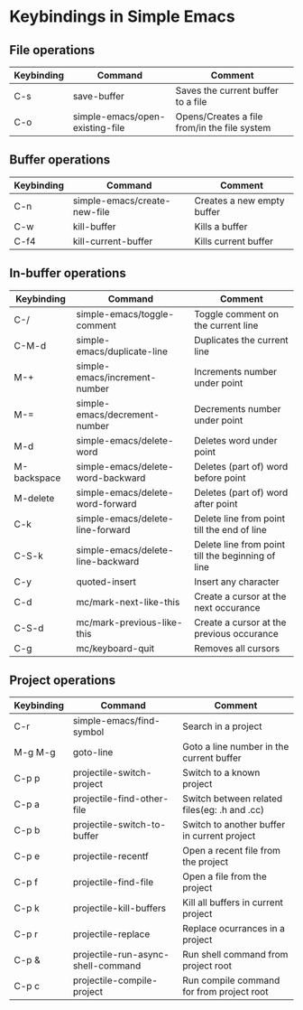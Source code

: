 # Keybindings in Simple Emacs

## File operations
| Keybinding | Command                         | Comment                                      |
|------------|---------------------------------|----------------------------------------------|
| C-s        | save-buffer                     | Saves the current buffer to a file           |
| C-o        | simple-emacs/open-existing-file | Opens/Creates a file from/in the file system |

## Buffer operations
| Keybinding | Command                      | Comment                    |
|------------|------------------------------|----------------------------|
| C-n        | simple-emacs/create-new-file | Creates a new empty buffer |
| C-w        | kill-buffer                  | Kills a buffer             |
| C-f4       | kill-current-buffer          | Kills current buffer       |

## In-buffer operations
| Keybinding  | Command                           | Comment                                           |
|-------------|-----------------------------------|---------------------------------------------------|
| C-/         | simple-emacs/toggle-comment       | Toggle comment on the current line                |
| C-M-d       | simple-emacs/duplicate-line       | Duplicates the current line                       |
| M-+         | simple-emacs/increment-number     | Increments number under point                     |
| M-=         | simple-emacs/decrement-number     | Decrements number under point                     |
| M-d         | simple-emacs/delete-word          | Deletes word under point                          |
| M-backspace | simple-emacs/delete-word-backward | Deletes (part of) word before point               |
| M-delete    | simple-emacs/delete-word-forward  | Deletes (part of) word after point                |
| C-k         | simple-emacs/delete-line-forward  | Delete line from point till the end of line       |
| C-S-k       | simple-emacs/delete-line-backward | Delete line from point till the beginning of line |
| C-y         | quoted-insert                     | Insert any character                              |
| C-d         | mc/mark-next-like-this            | Create a cursor at the next occurance             |
| C-S-d       | mc/mark-previous-like-this        | Create a cursor at the previous occurance         |
| C-g         | mc/keyboard-quit                  | Removes all cursors                               |

## Project operations
| Keybinding | Command                            | Comment                                      |
|------------|------------------------------------|----------------------------------------------|
| C-r        | simple-emacs/find-symbol           | Search in a project                          |
| M-g M-g    | goto-line                          | Goto a line number in the current buffer     |
| C-p p      | projectile-switch-project          | Switch to a known project                    |
| C-p a      | projectile-find-other-file         | Switch between related files(eg: .h and .cc) |
| C-p b      | projectile-switch-to-buffer        | Switch to another buffer in current project  |
| C-p e      | projectile-recentf                 | Open a recent file from the project          |
| C-p f      | projectile-find-file               | Open a file from the project                 |
| C-p k      | projectile-kill-buffers            | Kill all buffers in current project          |
| C-p r      | projectile-replace                 | Replace ocurrances in a project              |
| C-p &      | projectile-run-async-shell-command | Run shell command from project root          |
| C-p c      | projectile-compile-project         | Run compile command for from project root    |
